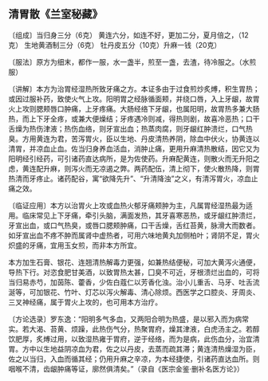 ## 清胃散《兰室秘藏》

〔组成〕当归身三分（6克） 黄连六分，如连不好，更加二分，夏月倍之，（12克） 生地黄酒制三分（6克） 牡丹皮五分（10克）升麻一钱（20克）

〔服法〕原方为细末，都作一服，水一盏半，煎至一盏，去渣，待冷服之。（水煎服）

〔讲解〕本方为治胃经湿热所致牙痛之方。本证多由于过食煎炒炙煿，积生胃热；或因过服补药，致使火气上攻。阳明胃之经脉循面颊，并绕口唇，入上牙龈，故胃火上攻则腮颊唇口肿痛，上牙疼痛。大肠经络下牙龈，也属阳明，故胃热多兼大肠热，而上下牙全疼，或兼大便燥结；牙疼遇冷则减，得热则剧，故喜冷恶热；口干舌燥为热伤津液；热伤血络，则牙宣出血；热蒸肉腐，则牙龈红肿溃烂，口气热臭。方用黄连为君，苦泻胃火，臣以生地、丹皮清热养阴，除血中伏火，协黄连以清胃，并凉血止血。佐当归身养血活血，消肿止痛，更用升麻清热散结，因它又为阳明经引经药，可引诸药直达病所，是为佐使药。升麻配黄连，则散火而无升阳之虑，黄连配升麻，则泻火而无凉遏之弊。两药配伍，清上彻下，使火散热降，则胃热清而牙疼止。诸药配谷，寓“欲降先升”、“升清降浊”之义，有清泻胃火，凉血止痛之效。

〔临证应用〕本方以治胃火上攻或血热火郁牙痛颊肿为主，凡属胃经湿热最为适用。临床常见上下牙痛，牵引头脑，满面发热，其牙喜寒恶热，或牙龈红肿溃烂，牙宣出血，或口气热臭，或唇口腮颊肿痛，口干舌燥，舌红苔黄，脉滑大而数者。如牙宣出血不疼不肿而属肾中虚热者，可用六味地黄丸加侧柏叶；肾阴不足，胃火炽盛的牙痛，宜用玉女煎，而非本方所宜。

本方加生石膏、银花、连翘清热解毒力更强，如兼热结便秘，可加大黄泻火通便，导热下行。对恣食肥甘美酒，以致胃热太甚，囗臭不可近，牙根溃烂出血的，可将当归易赤芍，加茵陈、藿香，少佐白蔻仁以芳香化浊。治小儿重舌、马牙、吐舌流涎等，可加银花、竹叶、灯芯以泻火解毒、清心除烦。西医学之口腔炎、牙周炎、三叉神经痛，属于胃火上攻的，也可用本方治疗。

〔方论选录〕罗东逸：“阳明多气多血，又两阳合明为热盛，是以邪入而为病常实。若大渴、苔黄、烦躁，此热伤气分，热聚胃府，燥其津液，白虎汤主之。若醇饮肥厚，炙煿过用，以致湿热雍于胃府，逆于经络，而为是病，此伤血分，治宜清胃。方中以生地益阴凉血为君，佐之以丹皮，去蒸而疏其滞；黄连清热燥湿为臣，佐之以当归，入血而循其经；仍用升麻之辛凉，为本经捷使，引诸药直达血所。则咽喉不清，齿龈肿痛等证，廓然俱清矣。”（录自《医宗金鉴·删补名医方论》）
